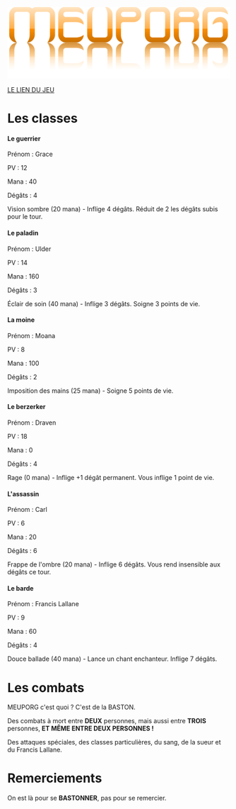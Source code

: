 ![MEUPORG](img/image.png)

[LE LIEN DU JEU](https://pierre-pellegrino.github.io/meuporg/)


# Les classes

#### Le guerrier

Prénom : Grace

PV : 12

Mana : 40

Dégâts : 4

Vision sombre (20 mana) - Inflige 4 dégâts. Réduit de 2 les dégâts subis pour le tour.


#### Le paladin

Prénom : Ulder

PV : 14

Mana : 160

Dégâts : 3

Éclair de soin (40 mana) - Inflige 3 dégâts. Soigne 3 points de vie.


#### La moine

Prénom : Moana

PV : 8

Mana : 100

Dégâts : 2

Imposition des mains (25 mana) - Soigne 5 points de vie.


#### Le berzerker

Prénom : Draven

PV : 18

Mana : 0

Dégâts : 4

Rage (0 mana) - Inflige +1 dégât permanent. Vous inflige 1 point de vie.


#### L'assassin

Prénom : Carl

PV : 6

Mana : 20

Dégâts : 6

Frappe de l'ombre (20 mana) - Inflige 6 dégâts. Vous rend insensible aux dégâts ce tour.


#### Le barde

Prénom : Francis Lallane

PV : 9

Mana : 60

Dégâts : 4

Douce ballade (40 mana) - Lance un chant enchanteur. Inflige 7 dégâts.


# Les combats

MEUPORG c'est quoi ? C'est de la BASTON.

Des combats à mort entre **DEUX** personnes, mais aussi entre **TROIS** personnes, **ET MÊME ENTRE DEUX PERSONNES !**

Des attaques spéciales, des classes particulières, du sang, de la sueur et du Francis Lallane.


# Remerciements

On est là pour se **BASTONNER**, pas pour se remercier.